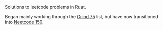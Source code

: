 Solutions to leetcode problems in Rust.

Began mainly working through the [Grind 75](https://www.techinterviewhandbook.org/grind75) list, but have now transitioned into [Neetcode 150](https://neetcode.io/practice).

